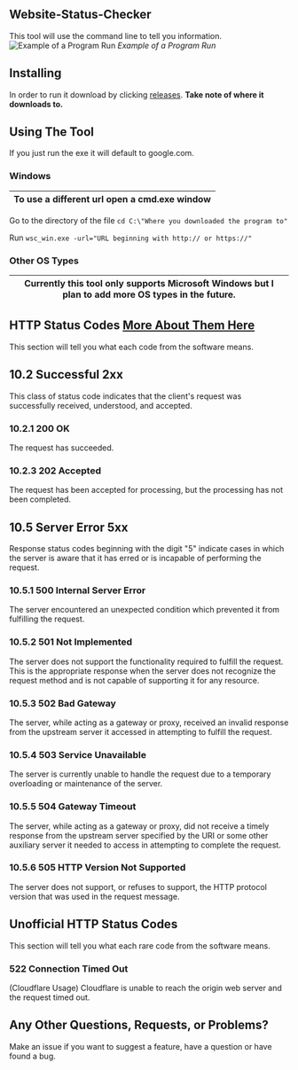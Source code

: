 ## Website-Status-Checker 
This tool will use the command line to tell you information. 
![Example of a Program Run](https://cdn.discordapp.com/attachments/757644490952540331/818684107490984006/unknown.png)
*Example of a Program Run*
## Installing
In order to run it download by clicking [releases](https://github.com/redstone2019/Website-Status-Checker/releases/latest). **Take note of where it downloads to.**
## Using The Tool
If you just run the exe it will default to google.com. 
### Windows
| To use a different url open a cmd.exe window |
|----------------------------------------------|

Go to the directory of the file `cd C:\"Where you downloaded the program to"`

Run `wsc_win.exe -url="URL beginning with http:// or https://"`
### Other OS Types
| Currently this tool only supports Microsoft Windows but I plan to add more OS types in the future. |
|----------------------------------------------------------------------------------------------------|
## HTTP Status Codes [More About Them Here](https://www.w3.org/Protocols/rfc2616/rfc2616-sec10.html)
This section will tell you what each code from the software means.
## 10.2 Successful 2xx
This class of status code indicates that the client's request was successfully received, understood, and accepted.
### 10.2.1 200 OK
The request has succeeded.
### 10.2.3 202 Accepted
The request has been accepted for processing, but the processing has not been completed.
## 10.5 Server Error 5xx
Response status codes beginning with the digit "5" indicate cases in which the server is aware that it has erred or is incapable of performing the request.
### 10.5.1 500 Internal Server Error
The server encountered an unexpected condition which prevented it from fulfilling the request.
### 10.5.2 501 Not Implemented
The server does not support the functionality required to fulfill the request. This is the appropriate response when the server does not recognize the request method and is not capable of supporting it for any resource.
### 10.5.3 502 Bad Gateway
The server, while acting as a gateway or proxy, received an invalid response from the upstream server it accessed in attempting to fulfill the request.
### 10.5.4 503 Service Unavailable
The server is currently unable to handle the request due to a temporary overloading or maintenance of the server.
### 10.5.5 504 Gateway Timeout
The server, while acting as a gateway or proxy, did not receive a timely response from the upstream server specified by the URI or some other auxiliary server it needed to access in attempting to complete the request.
### 10.5.6 505 HTTP Version Not Supported
The server does not support, or refuses to support, the HTTP protocol version that was used in the request message.

## Unofficial HTTP Status Codes
This section will tell you what each rare code from the software means.
### 522 Connection Timed Out
(Cloudflare Usage) Cloudflare is unable to reach the origin web server and the request timed out.

## Any Other Questions, Requests, or Problems?
Make an issue if you want to suggest a feature, have a question or have found a bug.
